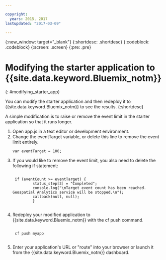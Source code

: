 ```yaml
---

copyright:
  years: 2015, 2017
lastupdated: "2017-03-09"

---
```


<!-- Attribute definitions -->
{:new_window: target="_blank"}
{:shortdesc: .shortdesc}
{:codeblock: .codeblock}
{:screen: .screen}
{:pre: .pre}

# Modifying the starter application to {{site.data.keyword.Bluemix_notm}}
{: #modifying_starter_app}

You can modify the starter application and then redeploy it to {{site.data.keyword.Bluemix_notm}} to see the results.
{:shortdesc}


A simple modification is to raise or remove the event limit in the starter application so that it runs longer.

1. Open app.js in a text editor or development environment.
2. Change the eventTarget variable, or delete this line to remove the event limit entirely.
	 <pre><code>var eventTarget = 100;</code></pre>
3. If you would like to remove the event limit, you also need to delete the following if statement:
	 <pre><code>  
	if (eventCount >= eventTarget) {
		    status_step[3] = "Completed";
		    console.log("\nTarget event count has been reached.  Geospatial Analytics service will be stopped.\n");
		    callback(null, null);
		    }
	</code></pre>
4. Redeploy your modified application to {{site.data.keyword.Bluemix_notm}} with the cf push command.
	 <pre><code>  
	cf push myapp
	</code></pre>
5. Enter your application's URL or "route" into your browser or launch it from the {{site.data.keyword.Bluemix_notm}} dashboard.
